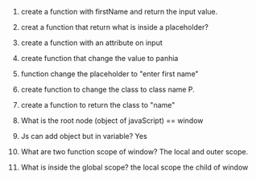 1. create a function with firstName and return the input value. 

2. creat a function that return what is inside a placeholder? 

3. create a function with an attribute on input 

4. create function that change the value to panhia

5. function change the placeholder to "enter first name"

6. create function to change the class to class name P. 

7. create a function to return the class to "name"

8. What is the root node (object of javaScript) == window

9. Js can add object but in variable? Yes

10. What are two function scope of window? The local and outer scope. 

11. What is inside the global scope? the local scope the child of window